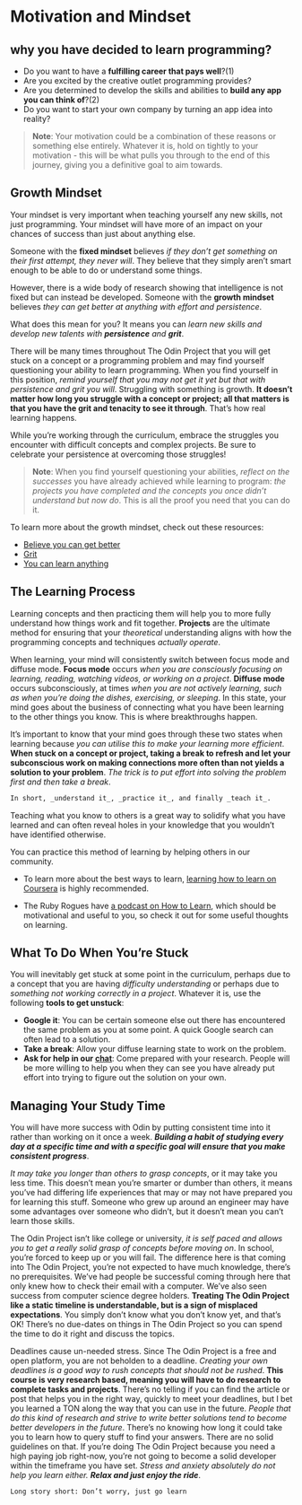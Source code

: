 # Motivation and Mindset

## why you have decided to learn programming?

- Do you want to have a **fulfilling career that pays well**?(1)
- Are you excited by the creative outlet programming provides?
- Are you determined to develop the skills and abilities to **build any app you can think of**?(2)
- Do you want to start your own company by turning an app idea into reality? 

> **Note**: Your motivation could be a combination of these reasons or something else entirely. Whatever it is, hold on tightly to your motivation - this will be what pulls you through to the end of this journey, giving you a definitive goal to aim towards.

## Growth Mindset

Your mindset is very important when teaching yourself any new skills, not just programming. Your mindset will have more of an impact on your chances of success than just about anything else.

Someone with the **fixed mindset** believes _if they don’t get something on their first attempt, they never will_. They believe that they simply aren’t smart enough to be able to do or understand some things.

However, there is a wide body of research showing that intelligence is not fixed but can instead be developed. Someone with the **growth mindset** believes _they can get better at anything with effort and persistence_.

What does this mean for you? It means you can _learn new skills and develop new talents with **persistence** and **grit**_.

There will be many times throughout The Odin Project that you will get stuck on a concept or a programming problem and may find yourself questioning your ability to learn programming. When you find yourself in this position, _remind yourself that you may not get it yet but that with persistence and grit you will_. Struggling with something is growth. **It doesn’t matter how long you struggle with a concept or project; all that matters is that you have the grit and tenacity to see it through**. That’s how real learning happens.

While you’re working through the curriculum, embrace the struggles you encounter with difficult concepts and complex projects. Be sure to celebrate your persistence at overcoming those struggles!

> **Note**: When you find yourself questioning your abilities, _reflect on the successes_ you have already achieved while learning to program: _the projects you have completed and the concepts you once didn’t understand but now do_. This is all the proof you need that you can do it.

To learn more about the growth mindset, check out these resources:

- [Believe you can get better](https://www.ted.com/talks/carol_dweck_the_power_of_believing_that_you_can_improve)
- [Grit](https://www.ted.com/talks/angela_lee_duckworth_the_key_to_success_grit)
- [You can learn anything](https://www.khanacademy.org/talks-and-interviews/conversations-with-sal/a/the-learning-myth-why-ill-never-tell-my-son-hes-smart)

## The Learning Process

Learning concepts and then practicing them will help you to more fully understand how things work and fit together. **Projects** are the ultimate method for ensuring that your _theoretical_ understanding aligns with how the programming concepts and techniques _actually operate_.

When learning, your mind will consistently switch between focus mode and diffuse mode. **Focus mode** occurs _when you are consciously focusing on learning, reading, watching videos, or working on a project_. **Diffuse mode** occurs subconsciously, at times _when you are not actively learning, such as when you’re doing the dishes, exercising, or sleeping_. In this state, your mind goes about the business of connecting what you have been learning to the other things you know. This is where breakthroughs happen.

It’s important to know that your mind goes through these two states when learning because _you can utilise this to make your learning more efficient_. **When stuck on a concept or project, taking a break to refresh and let your subconscious work on making connections more often than not yields a solution to your problem**. _The trick is to put effort into solving the problem first and then take a break_.

```markdown
In short, _understand it_, _practice it_, and finally _teach it_.
```

Teaching what you know to others is a great way to solidify what you have learned and can often reveal holes in your knowledge that you wouldn’t have identified otherwise.

You can practice this method of learning by helping others in our community.

- To learn more about the best ways to learn, [learning how to learn on Coursera](https://www.coursera.org/learn/learning-how-to-learn) is highly recommended.

- The Ruby Rogues have [a podcast on How to Learn](https://devchat.tv/ruby-rogues/131-rr-how-to-learn/), which should be motivational and useful to you, so check it out for some useful thoughts on learning.

## What To Do When You’re Stuck

You will inevitably get stuck at some point in the curriculum, perhaps due to a concept that you are having _difficulty understanding_ or perhaps due to _something not working correctly in a project_. Whatever it is, use the following **tools to get unstuck**:

- **Google it**: You can be certain someone else out there has encountered the same problem as you at some point. A quick Google search can often lead to a solution.
- **Take a break**: Allow your diffuse learning state to work on the problem.
- **Ask for help in our [chat](https://discord.gg/hvqVr6d)**: Come prepared with your research. People will be more willing to help you when they can see you have already put effort into trying to figure out the solution on your own.

## Managing Your Study Time

You will have more success with Odin by putting consistent time into it rather than working on it once a week. _**Building a habit of studying _every day_ at a _specific time_ and with a _specific goal_ will ensure that you make consistent progress**_.

_It may take you longer than others to grasp concepts_, or it may take you less time. This doesn’t mean you’re smarter or dumber than others, it means you’ve had differing life experiences that may or may not have prepared you for learning this stuff. Someone who grew up around an engineer may have some advantages over someone who didn’t, but it doesn’t mean you can’t learn those skills.

The Odin Project isn’t like college or university, _it is self paced and allows you to get a really solid grasp of concepts before moving on_. In school, you’re forced to keep up or you will fail. The difference here is that coming into The Odin Project, you’re not expected to have much knowledge, there’s no prerequisites. We’ve had people be successful coming through here that only knew how to check their email with a computer. We’ve also seen success from computer science degree holders. **Treating The Odin Project like a static timeline is understandable, but is a sign of misplaced expectations**. You simply don’t know what you don’t know yet, and that’s OK! There’s no due-dates on things in The Odin Project so you can spend the time to do it right and discuss the topics.

Deadlines cause un-needed stress. Since The Odin Project is a free and open platform, you are not beholden to a deadline. _Creating your own deadlines is a good way to rush concepts that should not be rushed_. **This course is very research based, meaning you will have to do research to complete tasks and projects**. There’s no telling if you can find the article or post that helps you in the right way, quickly to meet your deadlines, but I bet you learned a TON along the way that you can use in the future. _People that do this kind of research and strive to write better solutions tend to become better developers in the future_. There’s no knowing how long it could take you to learn how to query stuff to find your answers. There are no solid guidelines on that. If you’re doing The Odin Project because you need a high paying job right-now, you’re not going to become a solid developer within the timeframe you have set. _Stress and anxiety absolutely do not help you learn either. **Relax and just enjoy the ride**_.

```
Long story short: Don’t worry, just go learn
```